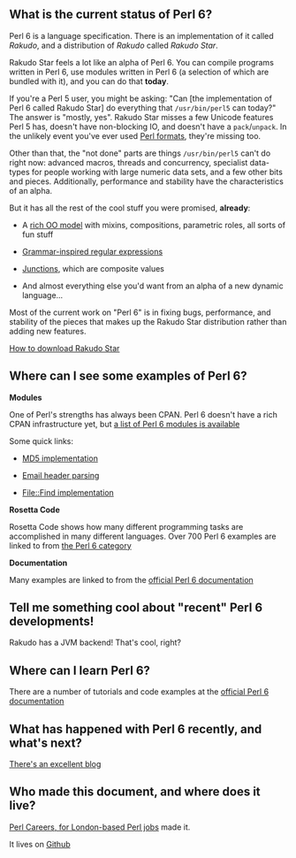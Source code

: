 What is the current status of Perl 6?
-------------------------------------

Perl 6 is a language specification. There is an implementation of it called _Rakudo_,
and a distribution of _Rakudo_ called _Rakudo Star_.

Rakudo Star feels a lot like an alpha of Perl 6. You can compile programs written
in Perl 6, use modules written in Perl 6 (a selection of which are bundled with it),
and you can do that __today__.

If you're a Perl 5 user, you might be asking: "Can [the implementation of Perl 6 called
Rakudo Star] do everything that `/usr/bin/perl5` can today?" The answer is "mostly, yes".
Rakudo Star misses a few Unicode features Perl 5 has, doesn't have non-blocking IO, and
doesn't have a `pack`/`unpack`. In the unlikely event you've ever used
[Perl formats](http://perldoc.perl.org/perlform.html), they're missing too.

Other than that, the "not done" parts are things `/usr/bin/perl5` can't do right now:
advanced macros, threads and concurrency, specialist data-types for people working with
large numeric data sets, and a few other bits and pieces. Additionally, performance and
stability have the characteristics of an alpha.

But it has all the rest of the cool stuff you were promised, __already__:

 * A [rich OO model](http://perlcabal.org/syn/S12.html#Classes)
   with mixins, compositions, parametric roles, all sorts of fun stuff

 * [Grammar-inspired regular expressions](http://en.wikipedia.org/wiki/Perl_6_rules)

 * [Junctions](http://en.wikipedia.org/wiki/Perl_6#Junctions), which are composite values

 * And almost everything else you'd want from an alpha of a new dynamic language...

Most of the current work on "Perl 6" is in fixing bugs, performance, and stability of
the pieces that makes up the Rakudo Star distribution rather than adding new features.

[How to download Rakudo Star](http://rakudo.org/how-to-get-rakudo/)

Where can I see some examples of Perl 6?
----------------------------------------

__Modules__

One of Perl's strengths has always been CPAN. Perl 6 doesn't have a rich CPAN
infrastructure yet, but [a list of Perl 6 modules is available](http://modules.perl6.org/)

Some quick links:

  * [MD5 implementation](https://github.com/cosimo/perl6-digest-md5/blob/master/lib/Digest/MD5.pm)

  * [Email header parsing](https://github.com/retupmoca/p6-Email-Simple/blob/master/lib/Email/Simple/Header.pm6)

  * [File::Find implementation](https://github.com/tadzik/File-Find/blob/master/lib/File/Find.pm)

__Rosetta Code__

Rosetta Code shows how many different programming tasks are accomplished in many different
languages. Over 700 Perl 6 examples are linked to from
[the Perl 6 category](http://rosettacode.org/wiki/Category:Perl_6)

__Documentation__

Many examples are linked to from the [official Perl 6 documentation](http://perl6.org/documentation/)

Tell me something cool about "recent" Perl 6 developments!
----------------------------------------------------------

Rakudo has a JVM backend! That's cool, right?

Where can I learn Perl 6?
-------------------------

There are a number of tutorials and code examples at the
[official Perl 6 documentation](http://perl6.org/documentation/)

What has happened with Perl 6 recently, and what's next?
--------------------------------------------------------

[There's an excellent blog](http://p6weekly.wordpress.com/)

Who made this document, and where does it live?
-----------------------------------------------

[Perl Careers, for London-based Perl jobs](http://perl.careers/) made it.

It lives on [Github](https://github.com/sheriff/perl6status/)
